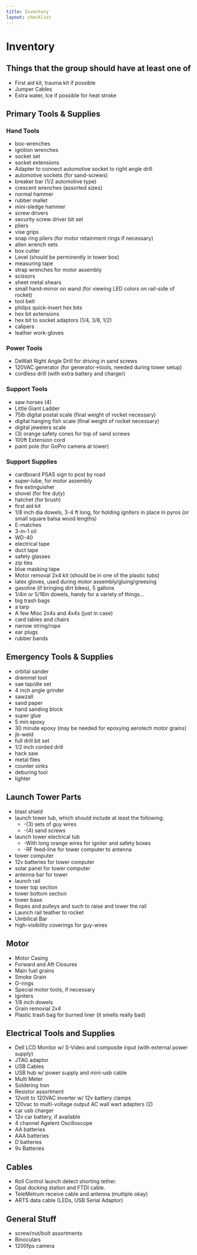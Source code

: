 ```yaml
---
title: Inventory
layout: checklist
---
```


# Inventory

## Things that the group should have at least one of

 - First aid kit, trauma kit if possible
 - Jumper Cables
 - Extra water, Ice if possible for heat stroke

## Primary Tools & Supplies

### Hand Tools

  - box-wrenches
  - ignition wrenches
  - socket set
  - socket extensions
  - Adapter to connect automotive socket to right angle drill
  - automotive sockets (for sand-screws)
  - breaker bar (1/2 automotive type)
  - crescent wrenches (assorted sizes)
  - normal hammer
  - rubber mallet
  - mini-sledge hammer
  - screw drivers
  - security screw driver bit set
  - pliers
  - vise grips
  - snap ring pliers (for motor retainment rings if necessary)
  - allen wrench sets
  - box cutter  
  - Level (should be perminently in tower box)
  - measuring tape
  - strap wrenches for motor assembly
  - scissors
  - sheet metal shears
  - small hand-mirror on wand (for viewing LED colors on rail-side of rocket)
  - tool belt
  - philips quick-insert hex bits
  - hex bit extensions
  - hex bit to socket adaptors (1/4, 3/8, 1/2)
  - calipers
  - leather work-gloves

### Power Tools
  - DeWalt Right Angle Drill for driving in sand screws
  - 120VAC generator (for generator->tools, needed during tower setup)
  - cordless drill (with extra battery and charger)

### Support Tools 
  - saw horses (4)
  - Little Giant Ladder
  - 75lb digital postal scale (final weight of rocket necessary)
  - digital hanging fish scale (final weight of rocket necessary)
  - digital jewelers scale
  - (3) orange safety cones for top of sand screws
  - 100ft Extension cord
  - paint pole (for GoPro camera at tower)
  
### Support Supplies
  - cardboard PSAS sign to post by road
  - super-lube, for motor assembly
  - fire extinguisher
  - shovel (for fire duty)
  - hatchet (for brush)
  - first aid kit
  - 1/8 inch dia dowels, 3-4 ft long, for holding igniters in place in pyros (or small square balsa wood lengths)
  - E-matches 
  - 3-in-1 oil
  - WD-40
  - electrical tape
  - duct tape
  - safety glasses
  - zip ties
  - blue masking tape
  - Motor removal 2x4 kit (should be in one of the plastic tubs)
  - latex gloves, used during motor assembly/gluing/greesing
  - gasoline (if bringing dirt bikes), 5 gallons
  - 1/4in or 5/16in dowels, handy for a variety of things...
  - big trash bags
  - a tarp
  - A few Misc 2x4s and 4x4s (just in case)
  - card tables and chairs
  - narrow string/rope
  - ear plugs
  - rubber bands

## Emergency Tools & Supplies
  - orbital sander
  - dremmel tool
  - sae tap/die set
  - 4 inch angle grinder
  - sawzall
  - sand paper
  - hand sanding block
  - super glue
  - 5 min epoxy
  - 30 minute epoxy (may be needed for epoxying aerotech motor grains)
  - jb-weld
  - full drill bit set
  - 1/2 inch corded drill
  - hack saw
  - metal files
  - counter sinks
  - deburing tool
  - lighter

## Launch Tower Parts
  - blast shield
  - launch tower tub, which should include at least the following:
    - -(3) sets of guy wires
    - -(4) sand screws
  - launch tower electrical tub
    - -With long orange wires for igniter and safety boxes
    - -RF feed-line for tower computer to antenna
  - tower computer
  - 12v batteries for tower computer
  - solar panel for tower computer
  - antenna bar for tower
  - launch rail
  - tower top section
  - tower bottom section
  - tower base
  - Ropes and pulleys and such to raise and lower the rail
  - Launch rail teather to rocket
  - Umbilical Bar
  - high-visibility coverings for guy-wires

## Motor
  - Motor Casing
  - Forward and Aft Closures
  - Main fuel grains
  - Smoke Grain
  - O-rings
  - Special motor tools, if necessary
  - Igniters
  - 1/8 inch dowels
  - Grain removial 2x4
  - Plastic trash bag for burned liner (it smells really bad)


## Electrical Tools and Supplies
  - Dell LCD Monitor w/ S-Video and composite input (with external power supply)
  - JTAG adaptor
  - USB Cables
  - USB hub w/ power supply and mini-usb cable
  - Multi Meter
  - Soldering Iron
  - Resistor assortment
  - 12volt to 120VAC inverter w/ 12v battery clamps
  - 120vac to multi-voltage output AC wall wart adapters (2)
  - car usb charger
  - 12v car battery, if available
  - 4 channel Agelent Oscilloscope
  - AA batteries
  - AAA batteries
  - D batteries
  - 9v Batteries


## Cables
  - Roll Control launch detect shorting tether.
  - Opal docking station and FTDI cable.
  - TeleMetrum receive cable and antenna (multiple okay)
  - ARTS data cable (LEDs, USB Serial Adaptor)


## General Stuff
  - screw/nut/bolt assortments
  - Binoculars
  - 1200fps camera

